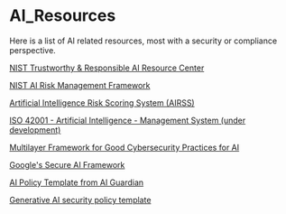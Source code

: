 # AI_Resources

Here is a list of AI related resources, most with a security or compliance perspective. 

<a href="https://airc.nist.gov/home">NIST Trustworthy & Responsible AI Resource Center</a>

<a href="https://www.nist.gov/itl/ai-risk-management-framework">NIST AI Risk Management Framework</a>

<a href="https://blog.stackaware.com/p/artificial-intelligence-risk-scoring-system-p1">Artificial Intelligence Risk Scoring System (AIRSS)</a>

<a href="https://www.iso.org/standard/81230.html">ISO 42001 - Artificial Intelligence - Management System (under development)</a>

<a href="https://www.enisa.europa.eu/publications/multilayer-framework-for-good-cybersecurity-practices-for-ai">Multilayer Framework for Good Cybersecurity Practices for AI</a>

<a href="https://blog.google/technology/safety-security/introducing-googles-secure-ai-framework/">Google's Secure AI Framework</a>

<a href="https://www.aiguardianapp.com/ai-policy-template">AI Policy Template from AI Guardian</a>

<a href="https://blog.stackaware.com/p/deploying-securely-with-chatgpt">Generative AI security policy template</a>
